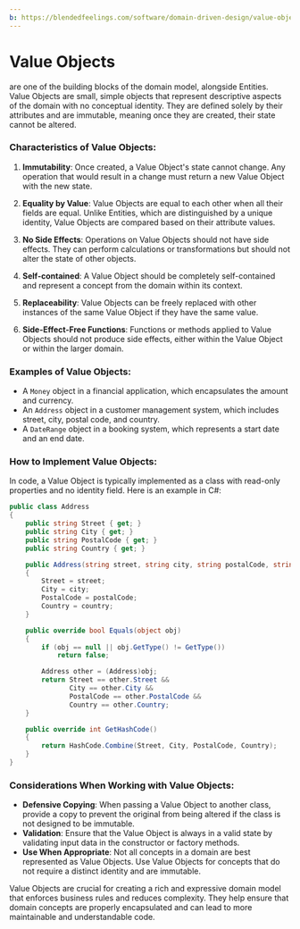 ```yaml
---
b: https://blendedfeelings.com/software/domain-driven-design/value-object.md
---
```


# Value Objects 
are one of the building blocks of the domain model, alongside Entities. Value Objects are small, simple objects that represent descriptive aspects of the domain with no conceptual identity. They are defined solely by their attributes and are immutable, meaning once they are created, their state cannot be altered.

### Characteristics of Value Objects:

1. **Immutability**: Once created, a Value Object's state cannot change. Any operation that would result in a change must return a new Value Object with the new state.

2. **Equality by Value**: Value Objects are equal to each other when all their fields are equal. Unlike Entities, which are distinguished by a unique identity, Value Objects are compared based on their attribute values.

3. **No Side Effects**: Operations on Value Objects should not have side effects. They can perform calculations or transformations but should not alter the state of other objects.

4. **Self-contained**: A Value Object should be completely self-contained and represent a concept from the domain within its context.

5. **Replaceability**: Value Objects can be freely replaced with other instances of the same Value Object if they have the same value.

6. **Side-Effect-Free Functions**: Functions or methods applied to Value Objects should not produce side effects, either within the Value Object or within the larger domain.

### Examples of Value Objects:

- A `Money` object in a financial application, which encapsulates the amount and currency.
- An `Address` object in a customer management system, which includes street, city, postal code, and country.
- A `DateRange` object in a booking system, which represents a start date and an end date.

### How to Implement Value Objects:

In code, a Value Object is typically implemented as a class with read-only properties and no identity field. Here is an example in C#:

```csharp
public class Address
{
    public string Street { get; }
    public string City { get; }
    public string PostalCode { get; }
    public string Country { get; }

    public Address(string street, string city, string postalCode, string country)
    {
        Street = street;
        City = city;
        PostalCode = postalCode;
        Country = country;
    }

    public override bool Equals(object obj)
    {
        if (obj == null || obj.GetType() != GetType())
            return false;

        Address other = (Address)obj;
        return Street == other.Street &&
               City == other.City &&
               PostalCode == other.PostalCode &&
               Country == other.Country;
    }

    public override int GetHashCode()
    {
        return HashCode.Combine(Street, City, PostalCode, Country);
    }
}
```

### Considerations When Working with Value Objects:

- **Defensive Copying**: When passing a Value Object to another class, provide a copy to prevent the original from being altered if the class is not designed to be immutable.
- **Validation**: Ensure that the Value Object is always in a valid state by validating input data in the constructor or factory methods.
- **Use When Appropriate**: Not all concepts in a domain are best represented as Value Objects. Use Value Objects for concepts that do not require a distinct identity and are immutable.

Value Objects are crucial for creating a rich and expressive domain model that enforces business rules and reduces complexity. They help ensure that domain concepts are properly encapsulated and can lead to more maintainable and understandable code.